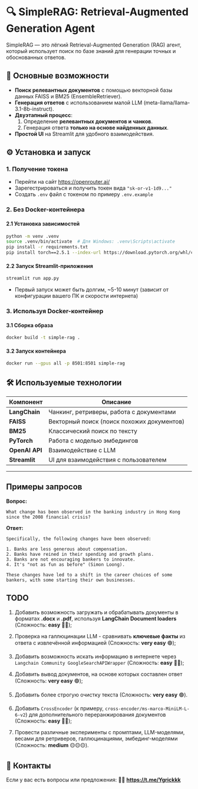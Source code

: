 # 🔍 SimpleRAG: Retrieval-Augmented Generation Agent  

SimpleRAG — это лёгкий Retrieval-Augmented Generation (RAG) агент, который использует поиск по базе знаний для генерации точных и обоснованных ответов.  

## 🚀 Основные возможности  
- **Поиск релевантных документов** с помощью векторной базы данных FAISS и BM25 (EnsembleRetriever).  
- **Генерация ответов** с использованием малой LLM (meta-llama/llama-3.1-8b-instruct).  
- **Двуэтапный процесс**:  
  1. Определение **релевантных документов и чанков**.  
  2. Генерация ответа **только на основе найденных данных**.  
- **Простой UI** на Streamlit для удобного взаимодействия.  


## ⚙️ Установка и запуск  

### 1. Получение токена

- Перейти на сайт https://openrouter.ai/
- Зарегестрироваться и получить токен вида `"sk-or-v1-1d9..."`
- Создать `.env` файл с токеном по примеру `.env.example`

### 2. Без Docker-контейнера
#### 2.1 Установка зависимостей  
```bash
python -m venv .venv
source .venv/bin/activate  # Для Windows: .venv\Scripts\activate
pip install -r requirements.txt 
pip install torch==2.5.1 --index-url https://download.pytorch.org/whl/cu121 # или другую необходимую cuda-версию для torch
```

#### 2.2 Запуск Streamlit-приложения  
```bash
streamlit run app.py
```
* Первый запуск может быть долгим, ~5-10 минут (зависит от конфигурации вашего ПК и скорости интернета)

### 3. Используя Docker-контейнер
#### 3.1 Сборка образа 
```bash
docker build -t simple-rag .
```

#### 3.2 Запуск контейнера
```bash
docker run --gpus all -p 8501:8501 simple-rag
```

## 🛠 Используемые технологии  

| Компонент      | Описание |
|---------------|----------|
| **LangChain** | Чанкинг, ретриверы, работа с документами |
| **FAISS**     | Векторный поиск (поиск похожих документов) |
| **BM25**      | Классический поиск по тексту |
| **PyTorch**   | Работа с моделью эмбедингов |
| **OpenAI API** | Взаимодействие с LLM |
| **Streamlit** | UI для взаимодействия с пользователем |

---

## Примеры запросов  


**Вопрос:**  
```
What change has been observed in the banking industry in Hong Kong since the 2008 financial crisis?
```
**Ответ:**  
```
Specifically, the following changes have been observed:

1. Banks are less generous about compensation.
2. Banks have reined in their spending and growth plans.
3. Banks are not encouraging bankers to innovate.
4. It's "not as fun as before" (Simon Loong).

These changes have led to a shift in the career choices of some bankers, with some starting their own businesses.
```


## TODO  

1. Добавить возможность загружать и обрабатывать документы в форматах **.docx** и **.pdf**, используя **LangChain Document loaders** (Сложность: **easy** 🔵🔵);

3. Проверка на галлюцинации LLM - cравнивать **ключевые факты** из ответа с извлечённой информацией (Сложность: **very easy** 🟢);  

4. Добавить возможность искать информацию в интернете через `Langchain Community GoogleSearchAPIWrapper` (Сложность: **easy** 🔵🔵); 

5. Добавить вывод документов, на основе которых составлен ответ (Сложность: **very easy** 🟢);

6. Добавить более строгую очистку текста (Сложность: **very easy** 🟢).

7. Добавить `CrossEncoder` (к примеру, `cross-encoder/ms-marco-MiniLM-L-6-v2`) для дополнительного переранжирования документов (Сложность: **easy** 🔵🔵);

8. Провести различные эксперименты с промптами, LLM-моделями, весами для ретриверов, галлюцинациями, эмбединг-моделями (Сложность: **medium** 🟡🟡🟡).

## 📩 Контакты  
Если у вас есть вопросы или предложения: 👨‍💻 **https://t.me/Ygrickkk**  

